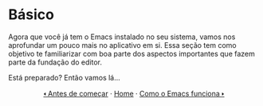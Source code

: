 # Básico

Agora que você já tem o Emacs instalado no seu sistema, vamos nos aprofundar um pouco mais no aplicativo em si. Essa seção tem como objetivo te familiarizar com boa parte dos aspectos importantes que fazem parte da fundação do editor.

Está preparado? Então vamos lá...

<div align="center" markdown=1>
    <a href="../intro/antes-de-comecar.md">&#129168; Antes de começar</a>
    ·
    <a href="../README.md">Home</a>
    ·
    <a href="como-o-emacs-funciona.md">Como o Emacs funciona &#129170;</a>
</div>
